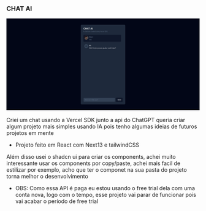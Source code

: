 ### CHAT AI

![Chat-AI](/public/assets/chat-ai-img.png)

Criei um chat usando a Vercel SDK junto a api do ChatGPT
queria criar algum projeto mais simples usando IA pois tenho algumas ideias de futuros projetos em mente

* Projeto feito em React com Next13 e tailwindCSS

Além disso usei o shadcn ui para criar os components, achei muito interessante usar os components por copy/paste, achei mais facil de estilizar por exemplo, acho que ter o componet na sua pasta do projeto torna melhor o desenvolvimento

* OBS:
Como essa API é paga eu estou usando o free trial dela com uma conta nova, logo com o tempo, esse projeto vai parar de funcionar pois vai acabar o período de free trial